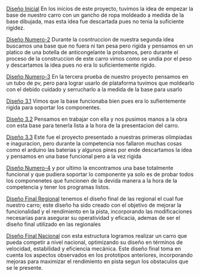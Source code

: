 [Diseño Inicial](proyecto-1.inicial-del-carro.jpeg) 
En los inicios de este proyecto, tuvimos la idea de empezar la base de nuestro carro con un gancho de ropa moldeado a medida de la base dibujada, mas esta idea fue descartada pues no tenia la suficiente rigidez.

[Diseño Numero-2](proyecto-2.segunda-base.jpeg) 
Durante la cosntruccion de nuestra segunda idea buscamos una base que no fuera ni tan pesa pero rigida y pensamos en un platico de una botella de anticongelante la probamos, pero durante el proceso de la construccion de este carro vimos como se undia por el peso y descartamos la idea pues no era lo suficientemente rigido.

[Diseño Numero-3](proyecto-3.tercera-base.jpeg)
En la tercera prueba de nuestro proyecto pensamos en un tubo de pv, pero para lograr usarlo de plataforma tuvimos que moldearlo con el debido cuidado y serrucharlo a la medida de la base para usarlo

[Diseño 3.1](proyecto-3.w.1.jpeg)
Vimos que la base funcionaba bien pues era lo sufientemente rigida para soportar los componentes.

[Diseño 3.2](proyecto-3.w.2.jpeg)
Pensamos en trabajar con ella y nos pusimos manos a la obra con esta base para tenerla lista a la hora de la presentacion del carro.

[Diseño 3.3](proyecto-3.w.3-ultimo.jpeg)
Este fue el proyecto presentado a nuestras primeras olimpiadas e inaguracion, pero durante la competencia nos fallaron muchas cosas como el arduino las baterias y algunos pines por ende descartamos la idea y pensamos en una base funcional pero a la vez rigida

[Diseño Numero-4](proyecto-4.cuarta-base.jpeg)
y por ultimo la encontramos una base totalmente funcional y que pudiera soportar lo componente ya solo es de probar todos los componenetes que funcionen de la devida manera a la hora de la competencia y tener los programas listos.

[Diseño Final Regional](proyecto-final1-del-carro-regional.jpeg)
tenemos el diseño final de las regional el cual fue nuestro carro; este diseño ha sido creado con el objetivo de mejorar la funcionalidad y el rendimiento en la pista, incorporando las modificaciones necesarias para asegurar su operatividad y eficacia, ademas de ser el diseño final utilizado en las regionales

[Diseño Final Nacional](proyecto-final2-del-carro-nacional.jpeg)
con esta estructura logramos realizar un carro que pueda competir a nivel nacional, optimizando su diseño en términos de velocidad, estabilidad y eficiencia mecánica. Este diseño final toma en cuenta los aspectos observados en los prototipos anteriores, incorporando mejoras para maximizar el rendimiento en pista segun los obstaculos que se le presente.
